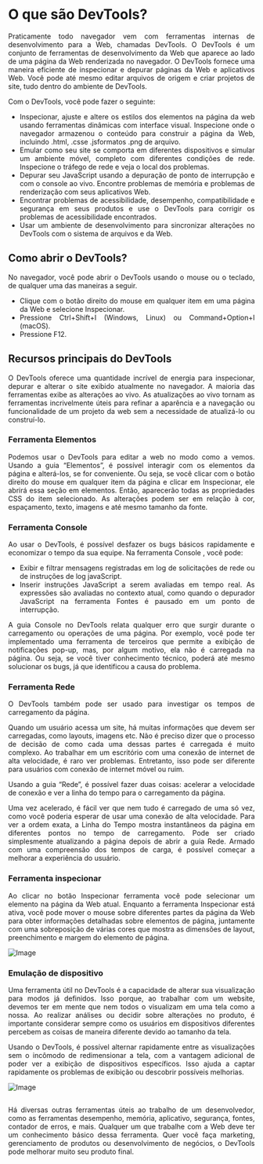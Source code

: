 <div style="text-align:justify">

# O que são DevTools?

Praticamente todo navegador vem com ferramentas internas de desenvolvimento para a Web, chamadas DevTools. O DevTools é um conjunto de ferramentas de desenvolvimento da Web que aparece ao lado de uma página da Web renderizada no navegador. O DevTools fornece uma maneira eficiente de inspecionar e depurar páginas da Web e aplicativos Web. Você pode até mesmo editar arquivos de origem e criar projetos de site, tudo dentro do ambiente de DevTools.

Com o DevTools, você pode fazer o seguinte:

- Inspecionar, ajuste e altere os estilos dos elementos na página da web usando ferramentas dinâmicas com interface visual. Inspecione onde o navegador armazenou o conteúdo para construir a página da Web, incluindo .html, .csse .jsformatos .png de arquivo.
- Emular como seu site se comporta em diferentes dispositivos e simular um ambiente móvel, completo com diferentes condições de rede. Inspecione o tráfego de rede e veja o local dos problemas.
- Depurar seu JavaScript usando a depuração de ponto de interrupção e com o console ao vivo. Encontre problemas de memória e problemas de renderização com seus aplicativos Web.
- Encontrar problemas de acessibilidade, desempenho, compatibilidade e segurança em seus produtos e use o DevTools para corrigir os problemas de acessibilidade encontrados.
- Usar um ambiente de desenvolvimento para sincronizar alterações no DevTools com o sistema de arquivos e da Web.

## Como abrir o DevTools?

No navegador, você pode abrir o DevTools usando o mouse ou o teclado, de qualquer uma das maneiras a seguir. 

- Clique com o botão direito do mouse em qualquer item em uma página da Web e selecione Inspecionar.
- Pressione Ctrl+Shift+I (Windows, Linux) ou Command+Option+I (macOS).
- Pressione F12.

## Recursos principais do DevTools

O DevTools oferece uma quantidade incrível de energia para inspecionar, depurar e alterar o site exibido atualmente no navegador. A maioria das ferramentas exibe as alterações ao vivo. As atualizações ao vivo tornam as ferramentas incrivelmente úteis para refinar a aparência e a navegação ou funcionalidade de um projeto da web sem a necessidade de atualizá-lo ou construí-lo.

### Ferramenta Elementos

Podemos usar o DevTools para editar a web no modo como a vemos. Usando a guia “Elementos”, é possível interagir com os elementos da página e alterá-los, se for conveniente. Ou seja, se você clicar com o botão direito do mouse em qualquer item da página e clicar em Inspecionar, ele abrirá essa seção em elementos. Então, aparecerão todas as propriedades CSS do item selecionado. As alterações podem ser em relação à cor, espaçamento, texto, imagens e até mesmo tamanho da fonte.

### Ferramenta Console

Ao usar o DevTools, é possível desfazer os bugs básicos rapidamente e economizar o tempo da sua equipe. Na ferramenta Console , você pode:

- Exibir e filtrar mensagens registradas em log de solicitações de rede ou de instruções de log javaScript.
- Inserir instruções JavaScript a serem avaliadas em tempo real. As expressões são avaliadas no contexto atual, como quando o depurador JavaScript na ferramenta Fontes é pausado em um ponto de interrupção.

A guia Console no DevTools relata qualquer erro que surgir durante o carregamento ou operações de uma página. Por exemplo, você pode ter implementado uma ferramenta de terceiros que permite a exibição de notificações pop-up, mas, por algum motivo, ela não é carregada na página. Ou seja, se você tiver conhecimento técnico, poderá até mesmo solucionar os bugs, já que identificou a causa do problema.

### Ferramenta Rede

O DevTools também pode ser usado para investigar os tempos de carregamento da página.

Quando um usuário acessa um site, há muitas informações que devem ser carregadas, como layouts, imagens etc. Não é preciso dizer que o processo de decisão de como cada uma dessas partes é carregada é muito complexo. Ao trabalhar em um escritório com uma conexão de internet de alta velocidade, é raro ver problemas. Entretanto, isso pode ser diferente para usuários com conexão de internet móvel ou ruim.

Usando a guia “Rede”, é possível fazer duas coisas: acelerar a velocidade de conexão e ver a linha do tempo para o carregamento da página.

Uma vez acelerado, é fácil ver que nem tudo é carregado de uma só vez, como você poderia esperar de usar uma conexão de alta velocidade. Para ver a ordem exata, a Linha do Tempo mostra instantâneos da página em diferentes pontos no tempo de carregamento. Pode ser criado simplesmente atualizando a página depois de abrir a guia Rede. Armado com uma compreensão dos tempos de carga, é possível começar a melhorar a experiência do usuário.

### Ferramenta inspecionar

Ao clicar no botão Inspecionar ferramenta você pode selecionar um elemento na página da Web atual. Enquanto a ferramenta Inspecionar está ativa, você pode mover o mouse sobre diferentes partes da página da Web para obter informações detalhadas sobre elementos de página, juntamente com uma sobreposição de várias cores que mostra as dimensões de layout, preenchimento e margem do elemento de página.

![Image](https://user-images.githubusercontent.com/98550669/191850582-a6433e47-5ab8-408a-bc01-685f193cc815.png)

### Emulação de dispositivo

Uma ferramenta útil no DevTools é a capacidade de alterar sua visualização para modos já definidos. Isso porque, ao trabalhar com um website, devemos ter em mente que nem todos o visualizam em uma tela como a nossa. Ao realizar análises ou decidir sobre alterações no produto, é importante considerar sempre como os usuários em dispositivos diferentes percebem as coisas de maneira diferente devido ao tamanho da tela.

Usando o DevTools, é possível alternar rapidamente entre as visualizações sem o incômodo de redimensionar a tela, com a vantagem adicional de poder ver a exibição de dispositivos específicos. Isso ajuda a captar rapidamente os problemas de exibição ou descobrir possíveis melhorias.

![Image](https://user-images.githubusercontent.com/98550669/191851089-f6d9c346-ffad-496e-bdf8-4672d32c23cf.png)

##

Há diversas outras ferramentas úteis ao trabalho de um desenvolvedor, como as ferramentas desempenho, memória, aplicativo, segurança, fontes, contador de erros, e mais. Qualquer um que trabalhe com a Web deve ter um conhecimento básico dessa ferramenta. Quer você faça marketing, gerenciamento de produtos ou desenvolvimento de negócios, o DevTools pode melhorar muito seu produto final.

</div>